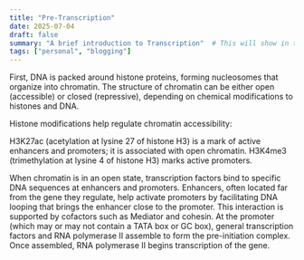 ```yaml
---
title: "Pre-Transcription"
date: 2025-07-04
draft: false
summary: "A brief introduction to Transcription"  # This will show in the blog list
tags: ["personal", "blogging"]
---
```


First, DNA is packed around histone proteins, forming nucleosomes that organize into chromatin. The structure of chromatin can be either open (accessible) or closed (repressive), depending on chemical modifications to histones and DNA.

Histone modifications help regulate chromatin accessibility:

H3K27ac (acetylation at lysine 27 of histone H3) is a mark of active enhancers and promoters; it is associated with open chromatin.
H3K4me3 (trimethylation at lysine 4 of histone H3) marks active promoters.

When chromatin is in an open state, transcription factors bind to specific DNA sequences at enhancers and promoters. Enhancers, often located far from the gene they regulate, help activate promoters by facilitating DNA looping that brings the enhancer close to the promoter. This interaction is supported by cofactors such as Mediator and cohesin.
At the promoter (which may or may not contain a TATA box or GC box), general transcription factors and RNA polymerase II assemble to form the pre-initiation complex. Once assembled, RNA polymerase II begins transcription of the gene.
